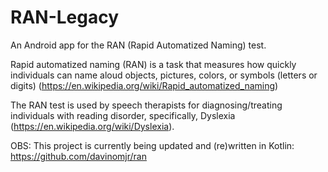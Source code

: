 # RAN-Legacy
An Android app for the RAN (Rapid Automatized Naming) test.

Rapid automatized naming (RAN) is a task that measures how quickly individuals can name aloud objects, pictures, colors, or symbols (letters or digits) (https://en.wikipedia.org/wiki/Rapid_automatized_naming)

The RAN test is used by speech therapists for diagnosing/treating individuals with reading disorder, specifically, Dyslexia (https://en.wikipedia.org/wiki/Dyslexia).

OBS: This project is currently being updated and (re)written in Kotlin: https://github.com/davinomjr/ran
